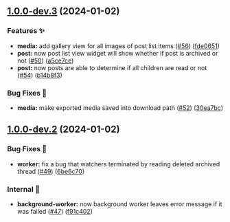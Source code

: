 ## [1.0.0-dev.3](https://github.com/async3619/cabinet/compare/v1.0.0-dev.2...v1.0.0-dev.3) (2024-01-02)


### Features ✨

* **media:** add gallery view for all images of post list items ([#56](https://github.com/async3619/cabinet/issues/56)) ([fde0651](https://github.com/async3619/cabinet/commit/fde0651bf5b92ec1ce72881e2b4a8ae3b7a22519))
* **post:** now post list view widget will show whether if post is archived or not ([#50](https://github.com/async3619/cabinet/issues/50)) ([a5ce7ce](https://github.com/async3619/cabinet/commit/a5ce7cebfbd045d6870caeb6fc2adae28297a887))
* **post:** now posts are able to determine if all children are read or not ([#54](https://github.com/async3619/cabinet/issues/54)) ([b14b8f3](https://github.com/async3619/cabinet/commit/b14b8f3346c2f6d8413d2dad087b1cea3d12e67f))


### Bug Fixes 🐞

* **media:** make exported media saved into download path ([#52](https://github.com/async3619/cabinet/issues/52)) ([30ea7bc](https://github.com/async3619/cabinet/commit/30ea7bcb987fbfe5cb6f156ff18efedbd135e5d6))

## [1.0.0-dev.2](https://github.com/async3619/cabinet/compare/v1.0.0-dev.1...v1.0.0-dev.2) (2024-01-02)


### Bug Fixes 🐞

* **worker:** fix a bug that watchers terminated by reading deleted archived thread ([#49](https://github.com/async3619/cabinet/issues/49)) ([6be6c70](https://github.com/async3619/cabinet/commit/6be6c70c67dfc0f5fc2722c909048f7742f49cdd))


### Internal 🧰

* **background-worker:** now background worker leaves error message if it was failed ([#47](https://github.com/async3619/cabinet/issues/47)) ([f91c402](https://github.com/async3619/cabinet/commit/f91c4026f2be917be7f892a32f8ce7c838cf3956))
